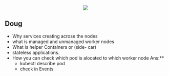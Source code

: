 <p align="center">
    <img src="https://user-images.githubusercontent.com/34484660/252862977-577dfc30-3275-461f-a94a-7113e4fd8938.png" />
</p>

## Doug

- Why services creating acrose the nodes
- what is managed and unmanaged worker nodes
- What is helper Containers or (side- car) 
- stateless applications.
- How you can check which pod is alocated to which worker node 
    Ans:**
    - kubectl describe pod <pod-name>
    - check in Events 
